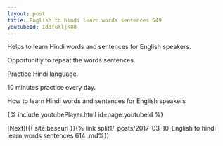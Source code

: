 ```yaml
---
layout: post
title: English to hindi learn words sentences 549 
youtubeId: IddfuXljK88
---
```

 
 
Helps to learn Hindi words and sentences for English speakers.

Opportunitiy to repeat the words sentences. 

Practice Hindi language. 
 
10 minutes practice every day. 
 
How to learn Hindi words and sentences for English speakers 
 
{% include youtubePlayer.html id=page.youtubeId %}
 
 
[Next]({{ site.baseurl }}{% link  split1/_posts/2017-03-10-English to hindi learn words sentences 614 .md%})
 
